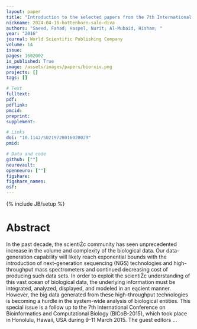 ```yaml
---
layout: paper
title: "Introduction to the selected papers from the 7th International Conference on Bioinformatics and Computational Biology (BICoB 2015)"
nickname: 2024-04-16-bottenhorn-salo-diva
authors: "Saeed, Fahad; Haspel, Nurit; Al-Mubaid, Hisham; "
year: "2016"
journal: World Scientific Publishing Company
volume: 14
issue:
pages: 1602002
is_published: True
image: /assets/images/papers/biorxiv.png
projects: []
tags: []

# Text
fulltext:
pdf:
pdflink:
pmcid:
preprint: 
supplement:

# Links
doi: "10.1142/S0219720016020029"
pmid:

# Data and code
github: [""]
neurovault:
openneuro: [""]
figshare:
figshare_names:
osf:
---
```

{% include JB/setup %}

# Abstract

In the past decade, the scientiŻc community has seen unprecedented increase in the volume and complexity of the biological data. Our data-generation capability will likely reach exponential bounds with the introduction of next-generation sequencing (NGS) technologies and high-throughput mass spectrometers and continued decreasing cost of producing such data sets. In order to exploit the scientiŻc understanding of this vast ocean of biological data, the underlying information must be integrated, analyzed, displayed, and modeled in an eącient manner. However, the big data generated from these high-throughput technologies is becoming a hurdle in the system-wide analysis of biological entities. This special issue is a follow up to the 7th International Conference on Bioinformatics and Computational Biology (BICoB-2015), which took place in Honolulu, Hawaii, USA during 9–11 March 2015. The guest editors …

